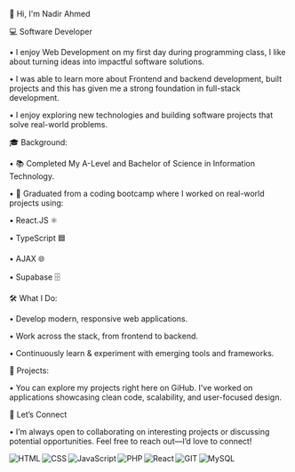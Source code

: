  👋 Hi, I'm Nadir Ahmed

 💻 Software Developer

• I enjoy Web Development on my first day during programming class, I like about turning ideas into impactful software solutions. 

• I was able to learn more about Frontend and backend development, built projects and this has given me a strong foundation in full-stack development. 

• I enjoy exploring new technologies and building software projects that solve real-world problems.

 🎓 Background:
 
 • 📚 Completed My A-Level and Bachelor of Science in Information Technology.
 
 • 🚀 Graduated from a coding bootcamp where I worked on real-world projects using:

 
 • React.JS ⚛️
 
 • TypeScript 🟦

 • AJAX 🌐

 • Supabase 🗄️
 

 🛠️ What I Do:

 • Develop modern, responsive web applications.

 • Work across the stack, from frontend to backend.

 • Continuously learn & experiment with emerging tools and frameworks.


📂 Projects:

• You can explore my projects right here on GiHub. I've worked on applications showcasing clean code, scalability, and user-focused design.

🤝 Let’s Connect

• I’m always open to collaborating on interesting projects or discussing potential opportunities. Feel free to reach out—I’d love to connect!


<img align="left" alt="HTML" src="https://img.shields.io/badge/html5-%23E34F26.svg?style=for-the-badge&logo=html5&logoColor=white"/>
<img align="left" alt="CSS" src="https://img.shields.io/badge/css3-%231572B6.svg?style=for-the-badge&logo=css3&logoColor=white"/>
<img align="left" alt="JavaScript" src="https://img.shields.io/badge/javascript-%23323330.svg?style=for-the-badge&logo=javascript&logoColor=%23F7DF1E"/>
<img align="left" alt="PHP" src="https://img.shields.io/badge/php-%23777BB4.svg?style=for-the-badge&logo=php&logoColor=white"/>
<img align="left" alt="React" src="https://img.shields.io/badge/react-%2320232a.svg?style=for-the-badge&logo=react&logoColor=%2361DAFB"/>
<img align="left" alt="GIT" src="https://img.shields.io/badge/git-%23F05033.svg?style=for-the-badge&logo=git&logoColor=white"/>
<img align="left" alt="MySQL" src="https://img.shields.io/badge/mysql-%2300f.svg?style=for-the-badge&logo=mysql&logoColor=white"/>
